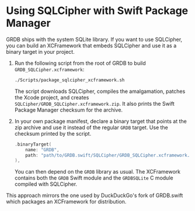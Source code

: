 # Using SQLCipher with Swift Package Manager

GRDB ships with the system SQLite library. If you want to use SQLCipher, you can
build an XCFramework that embeds SQLCipher and use it as a binary target in your
project.

1. Run the following script from the root of GRDB to build `GRDB_SQLCipher.xcframework`:

   ```sh
   ./Scripts/package_sqlcipher_xcframework.sh
   ```

   The script downloads SQLCipher, compiles the amalgamation, patches the Xcode
   project, and creates `SQLCipher/GRDB_SQLCipher.xcframework.zip`.
   It also prints the Swift Package Manager checksum for the archive.

2. In your own package manifest, declare a binary target that points at the zip
   archive and use it instead of the regular `GRDB` target. Use the checksum
   printed by the script.

   ```swift
   .binaryTarget(
       name: "GRDB",
       path: "path/to/GRDB.swift/SQLCipher/GRDB_SQLCipher.xcframework.zip"
   ),
   ```

   You can then depend on the `GRDB` library as usual. The XCFramework contains
   both the `GRDB` Swift module and the `GRDBSQLite` C module compiled with
   SQLCipher.

This approach mirrors the one used by DuckDuckGo's fork of GRDB.swift which
packages an XCFramework for distribution.
